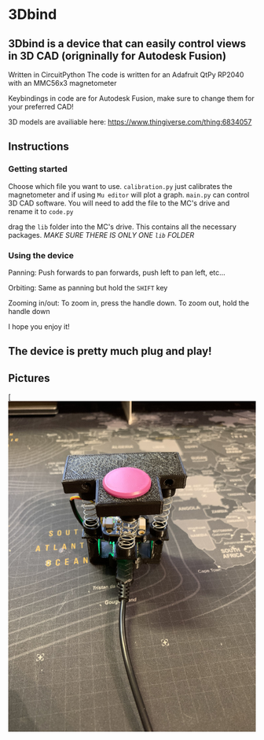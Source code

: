# 3Dbind
## 3Dbind is a device that can easily control views in 3D CAD (origninally for Autodesk Fusion)
Written in CircuitPython
The code is written for an Adafruit QtPy RP2040 with an MMC56x3 magnetometer

Keybindings in code are for Autodesk Fusion, make sure to change them for your preferred CAD!

3D models are availiable here: https://www.thingiverse.com/thing:6834057

## Instructions
### Getting started
Choose which file you want to use. `calibration.py` just calibrates the magnetometer and if using `Mu editor` will plot a graph. `main.py` can control 3D CAD software.
You will need to add the file to the MC's drive and rename it to `code.py`

drag the `lib` folder into the MC's drive. This contains all the necessary packages. *MAKE SURE THERE IS ONLY ONE `lib` FOLDER*

### Using the device
Panning: Push forwards to pan forwards, push left to pan left, etc...

Orbiting: Same as panning but hold the `SHIFT` key

Zooming in/out: To zoom in, press the handle down. To zoom out, hold the handle down

I hope you enjoy it!

## The device is pretty much plug and play!

## Pictures
[![alt text](https://github.com/Chiron8/3Dbind/blob/main/IMG_7437.jpg)
